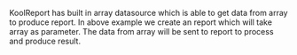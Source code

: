 KoolReport has built in array datasource which is able to get data from array to produce report. In above example we create an report which will take array as parameter. The data from array will be sent to report to process and produce result.